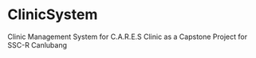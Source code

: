 # ClinicSystem
Clinic Management System for C.A.R.E.S Clinic as a Capstone Project for SSC-R Canlubang
